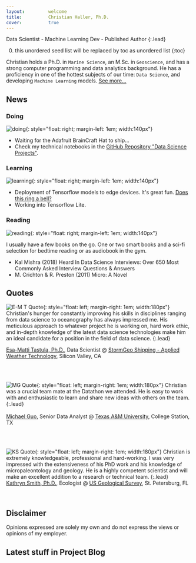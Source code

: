 ```yaml
---
layout:         welcome
title:          Christian Haller, Ph.D.
cover:          true
---
```


Data Scientist - Machine Learning Dev - Published Author
{:.lead}

0. this unordered seed list will be replaced by toc as unordered list
{:toc}

Christian holds a Ph.D. in `Marine Science`, an M.Sc. in `Geoscience`, and has a strong computer programming and data analytics background.
He has a proficiency in one of the hottest subjects of our time: `Data Science`, and developing `Machine Learning` models.
[See more...](/about/)

## News

### <i class="icomoon icon-wrench"></i> Doing 
![doing](/assets/img/index/doing.png){: style="float: right; margin-left: 1em; width:140px"}

- Waiting for the Adafruit BrainCraft Hat to ship...
- Check my technical notebooks in the <a href="https://github.com/ChristianHallerX/DataScienceProjects#data-science-projects" target="_blank">GitHub Repository "Data Science Projects"</a>.
	
	
### <i class="icomoon icon-lightbulb3"></i> Learning
![learning](/assets/img/index/learning.png){: style="float: right; margin-left: 1em; width:140px"}

- Deployment of Tensorflow models to edge devices. It's great fun. <a href="https://youtu.be/ACmydtFDTGs" target="_blank">Does this ring a bell?</a>
- Working into Tensorflow Lite.

### <i class="icomoon icon-books"></i> Reading
![reading](/assets/img/index/reading.png){: style="float: right; margin-left: 1em; width:140px"}

I usually have a few books on the go. One or two smart books and a sci-fi selection for bedtime reading or as audiobook in the gym.

- Kal Mishra (2018) Heard In Data Science Interviews: Over 650 Most Commonly Asked Interview Questions & Answers
- M. Crichton & R. Preston (2011) Micro: A Novel


## Quotes
![E-M T Quote](/assets/img/testimonials/emt_round.png){: style="float: left; margin-right: 1em; width:180px"}
<i class="icomoon icon-quotes-left"></i>
Christian's hunger for constantly improving his skills in disciplines ranging from data science to oceanography has always impressed me.
His meticulous approach to whatever project he is working on, hard work ethic, and in-depth knowledge of the latest data science technologies make him an ideal candidate for a position in the field of data science.
<i class="icomoon icon-quotes-right"></i>
{:.lead}

<a href="https://www.linkedin.com/in/esa-matti-tastula-126274a9/" target="_blank">Esa-Matti Tastula, Ph.D.</a>, Data Scientist @ <a href="https://www.stormgeo.com/" target="_blank">StormGeo Shipping - Applied Weather Technology</a>, Silicon Valley, CA

<br>
<br>

![MG Quote](/assets/img/testimonials/mg_round.png){: style="float: left; margin-right: 1em; width:180px"}
<i class="icomoon icon-quotes-left"></i> Christian was a crucial team mate at the Datathon we attended.
He is easy to work with and enthusiastic to learn and share new ideas with others on the team. <i class="icomoon icon-quotes-right"></i>
{:.lead}
<br>
<br>
<a href="https://www.linkedin.com/in/michael-guo-2850825a/" target="_blank">Michael Guo</a>, Senior Data Analyst @ <a href="https://www.tamu.edu/" target="_blank">Texas A&M University</a>, College Station, TX

<br>
<br>

![KS Quote](/assets/img/testimonials/ks_round.png){: style="float: left; margin-right: 1em; width:180px"}
<i class="icomoon icon-quotes-left"></i> Christian is extremely knowledgeable, professional and hard-working.
I was very impressed with the extensiveness of his PhD work and his knowledge of micropaleontology and geology.
He is a highly competent scientist and will make an excellent addition to a research or technical team. <i class="icomoon icon-quotes-right"></i>
{:.lead}
<br>
<a href="https://www.linkedin.com/in/kathryn-smith-9465ab84/" target="_blank">Kathryn Smith, Ph.D.</a>, Ecologist @ <a href="https://www.usgs.gov/" target="_blank">US Geological Survey</a>, St. Petersburg, FL

<br>

## Disclaimer

Opinions expressed are solely my own and do not express the views or opinions of my employer.

## Latest stuff in Project Blog
<!--posts-->